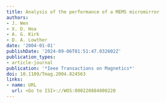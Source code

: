 ```yaml
---
title: Analysis of the performance of a MEMS micromirror
authors:
- J. Wen
- X. D. Hoa
- A. G. Kirk
- D. A. Lowther
date: '2004-01-01'
publishDate: '2024-09-06T01:51:47.032602Z'
publication_types:
- article-journal
publication: '*Ieee Transactions on Magnetics*'
doi: 10.1109/Tmag.2004.824563
links:
- name: URL
  url: <Go to ISI>://WOS:000220884000220
---
```

